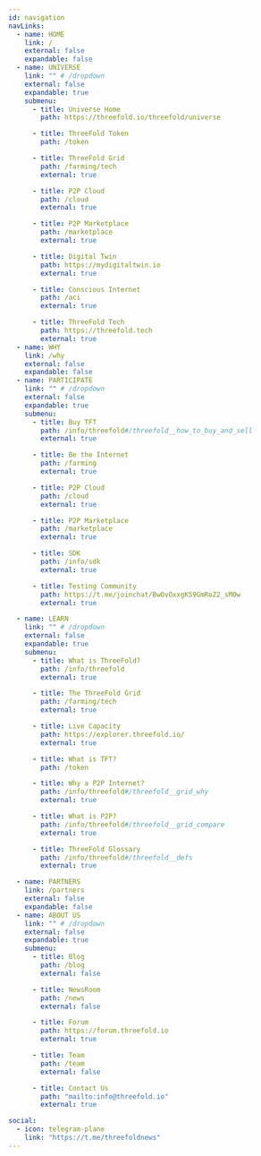 ```yaml
---
id: navigation
navLinks:
  - name: HOME
    link: /
    external: false
    expandable: false
  - name: UNIVERSE
    link: "" # /dropdown
    external: false
    expandable: true
    submenu:
      - title: Universe Home
        path: https://threefold.io/threefold/universe

      - title: ThreeFold Token
        path: /token

      - title: ThreeFold Grid
        path: /farming/tech
        external: true

      - title: P2P Cloud
        path: /cloud
        external: true

      - title: P2P Marketplace
        path: /marketplace
        external: true

      - title: Digital Twin
        path: https://mydigitaltwin.io
        external: true

      - title: Conscious Internet
        path: /aci
        external: true

      - title: ThreeFold Tech
        path: https://threefold.tech
        external: true
  - name: WHY
    link: /why
    external: false
    expandable: false
  - name: PARTICIPATE
    link: "" # /dropdown
    external: false
    expandable: true
    submenu:
      - title: Buy TFT
        path: /info/threefold#/threefold__how_to_buy_and_sell
        external: true

      - title: Be the Internet
        path: /farming
        external: true

      - title: P2P Cloud
        path: /cloud
        external: true

      - title: P2P Marketplace
        path: /marketplace
        external: true

      - title: SDK
        path: /info/sdk
        external: true

      - title: Testing Community
        path: https://t.me/joinchat/BwOvOxxgK59GmRoZ2_sM0w
        external: true

  - name: LEARN
    link: "" # /dropdown
    external: false
    expandable: true
    submenu:
      - title: What is ThreeFold?
        path: /info/threefold
        external: true

      - title: The ThreeFold Grid
        path: /farming/tech
        external: true

      - title: Live Capacity
        path: https://explorer.threefold.io/
        external: true

      - title: What is TFT?
        path: /token

      - title: Why a P2P Internet?
        path: /info/threefold#/threefold__grid_why
        external: true

      - title: What is P2P?
        path: /info/threefold#/threefold__grid_compare
        external: true

      - title: ThreeFold Glossary
        path: /info/threefold#/threefold__defs
        external: true

  - name: PARTNERS
    link: /partners
    external: false
    expandable: false
  - name: ABOUT US
    link: "" # /dropdown
    external: false
    expandable: true
    submenu:
      - title: Blog
        path: /blog
        external: false

      - title: NewsRoom
        path: /news
        external: false

      - title: Forum
        path: https://forum.threefold.io
        external: true

      - title: Team
        path: /team
        external: false

      - title: Contact Us
        path: "mailto:info@threefold.io"
        external: true

social:
  - icon: telegram-plane
    link: "https://t.me/threefoldnews"
---
```

